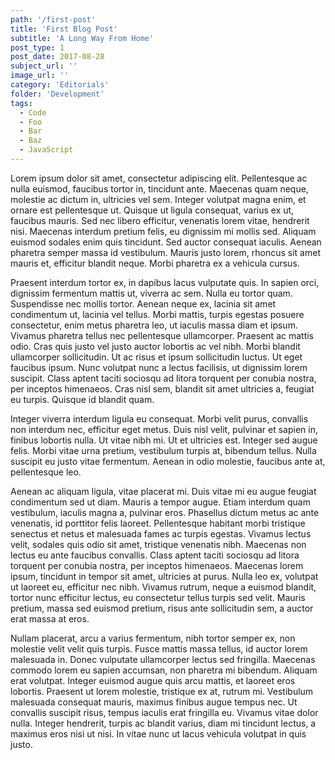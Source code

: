 ```yaml
---
path: '/first-post'
title: 'First Blog Post'
subtitle: 'A Long Way From Home'
post_type: 1
post_date: 2017-08-28
subject_url: ''
image_url: ''
category: 'Editorials'
folder: 'Development'
tags:
  - Code
  - Foo
  - Bar
  - Baz
  - JavaScript
---
```


Lorem ipsum dolor sit amet, consectetur adipiscing elit. Pellentesque ac nulla euismod, faucibus tortor in, tincidunt ante. Maecenas quam neque, molestie ac dictum in, ultricies vel sem. Integer volutpat magna enim, et ornare est pellentesque ut. Quisque ut ligula consequat, varius ex ut, faucibus mauris. Sed nec libero efficitur, venenatis lorem vitae, hendrerit nisi. Maecenas interdum pretium felis, eu dignissim mi mollis sed. Aliquam euismod sodales enim quis tincidunt. Sed auctor consequat iaculis. Aenean pharetra semper massa id vestibulum. Mauris justo lorem, rhoncus sit amet mauris et, efficitur blandit neque. Morbi pharetra ex a vehicula cursus.

Praesent interdum tortor ex, in dapibus lacus vulputate quis. In sapien orci, dignissim fermentum mattis ut, viverra ac sem. Nulla eu tortor quam. Suspendisse nec mollis tortor. Aenean neque ex, lacinia sit amet condimentum ut, lacinia vel tellus. Morbi mattis, turpis egestas posuere consectetur, enim metus pharetra leo, ut iaculis massa diam et ipsum. Vivamus pharetra tellus nec pellentesque ullamcorper. Praesent ac mattis odio. Cras quis justo vel justo auctor lobortis ac vel nibh. Morbi blandit ullamcorper sollicitudin. Ut ac risus et ipsum sollicitudin luctus. Ut eget faucibus ipsum. Nunc volutpat nunc a lectus facilisis, ut dignissim lorem suscipit. Class aptent taciti sociosqu ad litora torquent per conubia nostra, per inceptos himenaeos. Cras nisl sem, blandit sit amet ultricies a, feugiat eu turpis. Quisque id blandit quam.

Integer viverra interdum ligula eu consequat. Morbi velit purus, convallis non interdum nec, efficitur eget metus. Duis nisl velit, pulvinar et sapien in, finibus lobortis nulla. Ut vitae nibh mi. Ut et ultricies est. Integer sed augue felis. Morbi vitae urna pretium, vestibulum turpis at, bibendum tellus. Nulla suscipit eu justo vitae fermentum. Aenean in odio molestie, faucibus ante at, pellentesque leo.

Aenean ac aliquam ligula, vitae placerat mi. Duis vitae mi eu augue feugiat condimentum sed ut diam. Mauris a tempor augue. Etiam interdum quam vestibulum, iaculis magna a, pulvinar eros. Phasellus dictum metus ac ante venenatis, id porttitor felis laoreet. Pellentesque habitant morbi tristique senectus et netus et malesuada fames ac turpis egestas. Vivamus lectus velit, sodales quis odio sit amet, tristique venenatis nibh. Maecenas non lectus eu ante faucibus convallis. Class aptent taciti sociosqu ad litora torquent per conubia nostra, per inceptos himenaeos. Maecenas lorem ipsum, tincidunt in tempor sit amet, ultricies at purus. Nulla leo ex, volutpat ut laoreet eu, efficitur nec nibh. Vivamus rutrum, neque a euismod blandit, tortor nunc efficitur lectus, eu consectetur tellus turpis sed velit. Mauris pretium, massa sed euismod pretium, risus ante sollicitudin sem, a auctor erat massa at eros.

Nullam placerat, arcu a varius fermentum, nibh tortor semper ex, non molestie velit velit quis turpis. Fusce mattis massa tellus, id auctor lorem malesuada in. Donec vulputate ullamcorper lectus sed fringilla. Maecenas commodo lorem eu sapien accumsan, non pharetra mi bibendum. Aliquam erat volutpat. Integer euismod augue quis arcu mattis, et laoreet eros lobortis. Praesent ut lorem molestie, tristique ex at, rutrum mi. Vestibulum malesuada consequat mauris, maximus finibus augue tempus nec. Ut convallis suscipit risus, tempus iaculis erat fringilla eu. Vivamus vitae dolor nulla. Integer hendrerit, turpis ac blandit varius, diam mi tincidunt lectus, a maximus eros nisi ut nisi. In vitae nunc ut lacus vehicula volutpat in quis justo. 